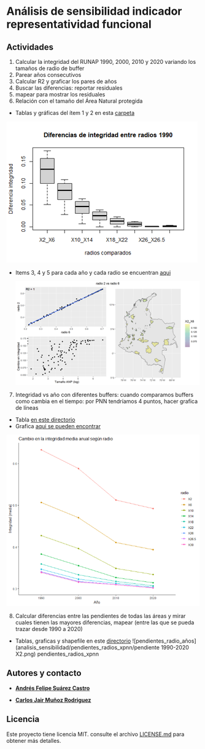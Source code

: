 # Análisis de sensibilidad indicador representatividad funcional

## Actividades

1. Calcular la integridad del RUNAP 1990, 2000, 2010 y 2020 variando los tamaños de radio de buffer
2. Parear años consecutivos
3.	Calcular R2 y graficar los pares de años
4.	Buscar las diferencias: reportar residuales
5.	mapear para mostrar los residuales
6.	Relación con el tamaño del Área Natural protegida
- Tablas y gráficas del ítem 1 y 2 en esta [carpeta](https://drive.google.com/drive/folders/1xX6CDFWznXzJ9HJ7mIN6FK7Heojb3zbu?usp=sharing)

![boxplot_pareamientos](resultados_b02_r2-30_reescalF/difgnra_1990.png)

- Items 3, 4 y 5 para cada año y cada radio se encuentran [aqui](https://drive.google.com/drive/folders/1kyRzch9FjIysCArcxTqoZtdoLTVbkXOA?usp=sharing)

  ![diferencias_pareamientos](analisis_sensibilidad/pareamientos/1990/X2_X6_1990.png)
  
7. Integridad vs año con diferentes buffers: cuando comparamos buffers como cambia en el tiempo: por PNN tendríamos 4 puntos, hacer grafica de líneas
- Tabla [en este directorio](https://drive.google.com/file/d/1dW2dbgN0sbCQM4AB9MEF2eyhyczYo0pf/view?usp=sharing)
- Grafica [aqui se pueden encontrar](https://drive.google.com/file/d/1ihREiyVX0I9Rs7GX5wQQ-5b7lAIKi2le/view?usp=sharing)

![cambio_pendiente](analisis_sensibilidad/cambio_integridad_radio.png)

8. Calcular diferencias entre las pendientes de todas las áreas y mirar cuales tienen las mayores diferencias, mapear (entre las que se pueda trazar desde 1990 a 2020)
- Tablas, graficas y shapefile en este [directorio](https://drive.google.com/drive/folders/1vnSTeL7Mm_h9A8KABXEzrtu5qUb_bLS-?usp=sharing)
![pendientes_radio_años](analisis_sensibilidad/pendientes_radios_xpnn/pendiente 1990-2020 X2.png)
pendientes_radios_xpnn


## Autores y contacto

* **[Andrés Felipe Suárez Castro](felipesuarezca@gmail.com)** 

* **[Carlos Jair Muñoz Rodriguez](cmunoz@humboldt.org.co)**


## Licencia

Este proyecto tiene licencia MIT. consulte el archivo [LICENSE.md](LICENSE.md) para obtener más detalles.
